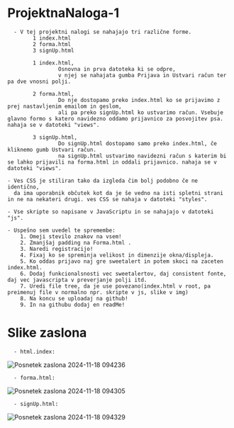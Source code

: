 # ProjektnaNaloga-1
      - V tej projektni nalogi se nahajajo tri različne forme.
            1 index.html
            2 forma.html
            3 signUp.html

            1 index.html,
                    Osnovna in prva datoteka ki se odpre,
                    v njej se nahajata gumba Prijava in Ustvari račun ter pa dve vnosni polji.
 
            2 forma.html,
                    Do nje dostopamo preko index.html ko se prijavimo z prej nastavljenim emailom in geslom,
                    ali pa preko signUp.html ko ustvarimo račun. Vsebuje glavno formo s katero navidezno oddamo prijavnico za posvojitev psa. nahaja se v datoteki "views".

            3 signUp.html,
                    Do signUp.html dostopamo samo preko index.html, če kliknemo gumb Ustvari račun.
                    na signUp.html ustvarimo navidezni račun s katerim bi se lahko prijavili na forma.html in oddali prijavnico. nahaja se v datoteki "views".

    - Ves CSS je stiliran tako da izgleda čim bolj podobno če ne identično,
      da ima uporabnik občutek kot da je še vedno na isti spletni strani in ne na nekateri drugi. ves CSS se nahaja v datoteki "styles".

    - Vse skripte so napisane v JavaScriptu in se nahajajo v datoteki "js".

    - Uspešno sem uvedel te spremembe:
        1. Omeji stevilo znakov na vsem!
        2. Zmanjšaj padding na Forma.html .
        3. Naredi registracijo!
        4. Fixaj ko se spreminja velikost in dimenzije okna/displeja.
        5. Ko oddas prijavo naj gre sweetalert in potem skoci na zaceten index.html.
        6. Dodaj funkcionalsnosti vec sweetalertov, daj consistent fonte, daj vec javascripta v preverjanje polji itd.
        7. Uredi file tree, da je use povezano(index.html v root, pa preimenuj file v normalno npr. skripte v js, slike v img)
        8. Na koncu se uploadaj na github! 
        9. In na githubu dodaj en readMe! 


# Slike zaslona
      - html.index:
![Posnetek zaslona 2024-11-18 094236](https://github.com/user-attachments/assets/08aa382d-30b7-457e-aefa-c9cc296bca86)

      
      - forma.html:
![Posnetek zaslona 2024-11-18 094305](https://github.com/user-attachments/assets/3ecee56f-2e93-44d6-be98-31e6826734ab)

      
      - signUp.html:
![Posnetek zaslona 2024-11-18 094329](https://github.com/user-attachments/assets/a647bc3d-e1d4-43bb-8cc8-a6b83b8a03c7)

      

